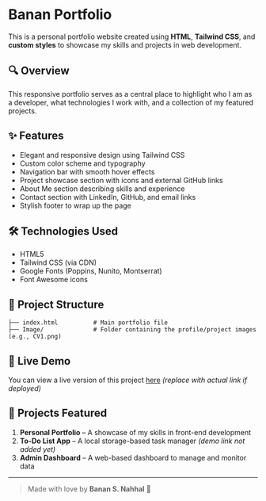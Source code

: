 # Banan Portfolio

This is a personal portfolio website created using **HTML**, **Tailwind CSS**, and **custom styles** to showcase my skills and projects in web development.

## 🔍 Overview
This responsive portfolio serves as a central place to highlight who I am as a developer, what technologies I work with, and a collection of my featured projects.

## ✨ Features
- Elegant and responsive design using Tailwind CSS
- Custom color scheme and typography
- Navigation bar with smooth hover effects
- Project showcase section with icons and external GitHub links
- About Me section describing skills and experience
- Contact section with LinkedIn, GitHub, and email links
- Stylish footer to wrap up the page

## 🛠️ Technologies Used
- HTML5
- Tailwind CSS (via CDN)
- Google Fonts (Poppins, Nunito, Montserrat)
- Font Awesome icons

## 📁 Project Structure
```
├── index.html          # Main portfolio file
├── Image/              # Folder containing the profile/project images (e.g., CV1.png)
```

## 🚀 Live Demo
You can view a live version of this project [here](https://banansportfolio.netlify.app) *(replace with actual link if deployed)*

## 📂 Projects Featured
1. **Personal Portfolio** – A showcase of my skills in front-end development
2. **To-Do List App** – A local storage-based task manager *(demo link not added yet)*
3. **Admin Dashboard** – A web-based dashboard to manage and monitor data


---

> Made with love by **Banan S. Nahhal** 🌸

